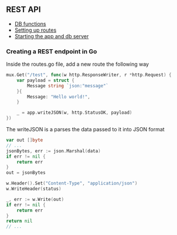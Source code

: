 ## REST API

- [DB functions](./cmd/api/db.go)
- [Setting up routes](./cmd/api/routes.go)
- [Starting the app and db server](./cmd/api/main.go)

### Creating a REST endpoint in Go

Inside the routes.go file, add a new route the following way

```go
mux.Get("/test", func(w http.ResponseWriter, r *http.Request) {
    var payload = struct {
        Message string `json:"message"`
    }{
        Message: "Hello world!",
    }

    _ = app.writeJSON(w, http.StatusOK, payload)
})
```

The writeJSON is a parses the data passed to it into JSON format


```go
var out []byte
// ...
jsonBytes, err := json.Marshal(data)
if err != nil {
    return err
}
out = jsonBytes

w.Header().Set("Content-Type", "application/json")
w.WriteHeader(status)

_, err := w.Write(out)
if err != nil {
    return err
}
return nil
// ...
```
